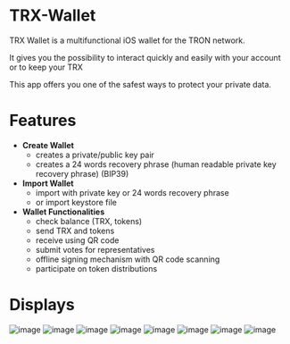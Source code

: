 # TRX-Wallet

TRX Wallet is a multifunctional iOS wallet for the TRON network.

It gives you the possibility to interact quickly and easily with your account or to keep your TRX

This app offers you one of the safest ways to protect your private data.

# Features
  - **Create Wallet**
    - creates a private/public key pair
    - creates a 24 words recovery phrase (human readable private key recovery phrase) (BIP39)
  - **Import Wallet**
    - import with private key or 24 words recovery phrase
    - or import keystore file
  - **Wallet Functionalities**
    - check balance (TRX, tokens)
    - send TRX and tokens
    - receive using QR code
    - submit votes for representatives
    - offline signing mechanism with QR code scanning
    - participate on token distributions

# Displays
  
![image](https://github.com/NewHorizonLabs/TRX-Wallet/blob/master/Wallet/screenshoots/logo.PNG)
![image](https://github.com/NewHorizonLabs/TRX-Wallet/blob/master/Wallet/screenshoots/balance.PNG)
![image](https://github.com/NewHorizonLabs/TRX-Wallet/blob/master/Wallet/screenshoots/votelist.PNG)
![image](https://github.com/NewHorizonLabs/TRX-Wallet/blob/master/Wallet/screenshoots/receive.PNG)
![image](https://github.com/NewHorizonLabs/TRX-Wallet/blob/master/Wallet/screenshoots/participate.PNG)
![image](https://github.com/NewHorizonLabs/TRX-Wallet/blob/master/Wallet/screenshoots/issuetoken.PNG)
![image](https://github.com/NewHorizonLabs/TRX-Wallet/blob/master/Wallet/screenshoots/set.PNG)
![image](https://github.com/NewHorizonLabs/TRX-Wallet/blob/master/Wallet/screenshoots/import.PNG)
